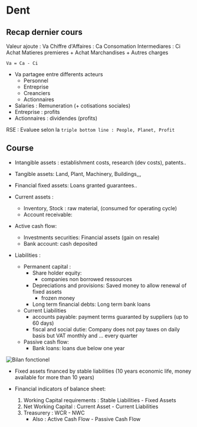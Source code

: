 # Dent

## Recap dernier cours

Valeur ajoute : Va
Chiffre d'Affaires : Ca
Consomation Intermediares : Ci
    Achat Matieres premieres + Achat Marchandises + Autres charges

`` Va = Ca - Ci ``

- Va partagee entre differents acteurs
    - Personnel
    - Entreprise
    - Creanciers
    - Actionnaires
- Salaries : Remuneration (+ cotisations sociales)
- Entreprise : profits
- Actionnaires : dividendes (profits)


RSE : Evaluee selon la `triple bottom line : People, Planet, Profit`

## Course

- Intangible assets : establishment costs, research (dev costs), patents..
- Tangible assets: Land, Plant, Machinery, Buildings,,,
- Financial fixed assets: Loans granted guarantees..

- Current assets : 
    - Inventory, Stock : raw material, (consumed for operating cycle)
    - Account receivable: 

- Active cash flow: 
    - Investments securities: Financial assets (gain on resale)
    - Bank account: cash deposited 


- Liabilities :
    - Permanent capital :
        - Share holder equity:
            - companies non borrowed ressources
        - Depreciations and provisions: Saved money to allow renewal of fixed assets
            - frozen money 
        - Long term financial debts: Long term bank loans
    - Current Liabilities
        - accounts payable: payment terms guaranted by suppliers (up to 60 days)
        - fiscal and social dutie: Company does not pay taxes on daily basis but VAT monthly and ... every quarter
    - Passive cash flow:
        - Bank loans: loans due below one year


![Bilan fonctionel](./images/bilan_fonctionel.png)

- Fixed assets financed by stable liabilities (10 years economic life, money available for more than 10 years)

- Financial indicators of balance sheet:
    1. Working Capital requirements : Stable Liabilities - Fixed Assets
    2. Net Working Capital : Current Asset - Current Liabilities
    3. Treasurery : WCR - NWC
        - Also : Active Cash Flow - Passive Cash Flow


